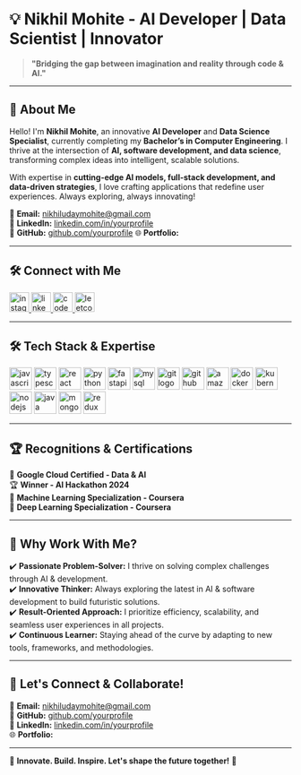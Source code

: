 # 💡 Nikhil Mohite - AI Developer | Data Scientist | Innovator

> **"Bridging the gap between imagination and reality through code & AI."**

---

## 🚀 About Me
Hello! I'm **Nikhil Mohite**, an innovative **AI Developer** and **Data Science Specialist**, currently completing my **Bachelor’s in Computer Engineering**. I thrive at the intersection of **AI, software development, and data science**, transforming complex ideas into intelligent, scalable solutions. 

With expertise in **cutting-edge AI models, full-stack development, and data-driven strategies**, I love crafting applications that redefine user experiences. Always exploring, always innovating! 

📩 **Email:** [nikhiludaymohite@gmail.com](mailto:nikhiludaymohite@gmail.com)  
🔗 **LinkedIn:** [linkedin.com/in/yourprofile](https://linkedin.com/in/nikhil-mohite1412/)  
🐙 **GitHub:** [github.com/yourprofile](https://github.com/Nikk1412/Nikk1412)
🌐 **Portfolio:** 

---

## 🛠️ Connect with Me
<div align="left">
  <a href="https://instagram.com/abhishek.jain_97" target="_blank">
    <img src="https://img.shields.io/static/v1?message=Instagram&logo=instagram&label=&color=E4405F&logoColor=white&labelColor=&style=for-the-badge" height="35" alt="instagram logo"  />
  </a>
  <a href="https://www.linkedin.com/in/abhishek-jain-08a92117a/" target="_blank">
    <img src="https://img.shields.io/static/v1?message=LinkedIn&logo=linkedin&label=&color=0077B5&logoColor=white&labelColor=&style=for-the-badge" height="35" alt="linkedin logo"  />
  </a>
  <a href="https://codesandbox.io/t/overview?workspace=e082ea4f-c05e-4277-bb19-3b3b3e10c4f3&" target="_blank">
    <img src="https://img.shields.io/static/v1?message=Codesandbox&logo=codesandbox&label=&color=040404&logoColor=DBDBDB&labelColor=&style=for-the-badge" height="35" alt="codesandbox logo"  />
  </a>
  <a href="https://leetcode.com/1709abhishek" target="_blank">
    <img src="https://img.shields.io/static/v1?message=Leetcode&logo=leetcode&label=&color=white&logoColor=black&labelColor=&style=for-the-badge" height="35" alt="leetcode logo"  />
  </a>
</div>

---

## 🛠️ Tech Stack & Expertise
<div align="left">
  <img src="https://cdn.jsdelivr.net/gh/devicons/devicon/icons/javascript/javascript-original.svg" height="40" alt="javascript logo"  />
  <img src="https://cdn.jsdelivr.net/gh/devicons/devicon/icons/typescript/typescript-original.svg" height="40" alt="typescript logo"  />
  <img src="https://cdn.jsdelivr.net/gh/devicons/devicon/icons/react/react-original.svg" height="40" alt="react logo"  />
  <img src="https://cdn.jsdelivr.net/gh/devicons/devicon/icons/python/python-original.svg" height="40" alt="python logo"  />
  <img src="https://cdn.jsdelivr.net/gh/devicons/devicon/icons/fastapi/fastapi-original.svg" height="40" alt="fastapi logo"  />
  <img src="https://cdn.jsdelivr.net/gh/devicons/devicon/icons/mysql/mysql-original.svg" height="40" alt="mysql logo"  />
  <img src="https://cdn.jsdelivr.net/gh/devicons/devicon/icons/git/git-original.svg" height="40" alt="git logo"  />
  <img src="https://cdn.jsdelivr.net/gh/devicons/devicon/icons/github/github-original.svg" height="40" alt="github logo"  />
  <img src="https://skillicons.dev/icons?i=aws" height="40" alt="amazonwebservices logo"  />
  <img src="https://cdn.simpleicons.org/docker/2496ED" height="40" alt="docker logo"  />
  <img src="https://cdn.simpleicons.org/kubernetes/326CE5" height="40" alt="kubernetes logo"  />
  <img src="https://cdn.simpleicons.org/nodedotjs/339933" height="40" alt="nodejs logo"  />
  <img src="https://skillicons.dev/icons?i=java" height="40" alt="java logo"  />
  <img src="https://skillicons.dev/icons?i=mongodb" height="40" alt="mongodb logo"  />
  <img src="https://skillicons.dev/icons?i=redux" height="40" alt="redux logo"  />
</div>

---

## 🏆 Recognitions & Certifications
🚀 **Google Cloud Certified - Data & AI**  
🏆 **Winner - AI Hackathon 2024**  
🏅 **Machine Learning Specialization - Coursera**  
🏅 **Deep Learning  Specialization - Coursera**  
  

---

## 👀 Why Work With Me?
✔️ **Passionate Problem-Solver:** I thrive on solving complex challenges through AI & development.  
✔️ **Innovative Thinker:** Always exploring the latest in AI & software development to build futuristic solutions.  
✔️ **Result-Oriented Approach:** I prioritize efficiency, scalability, and seamless user experiences in all projects.  
✔️ **Continuous Learner:** Staying ahead of the curve by adapting to new tools, frameworks, and methodologies.  

---

## 🤝 Let's Connect & Collaborate!
📩 **Email:** [nikhiludaymohite@gmail.com](mailto:nikhiludaymohite@gmail.com)  
💙 **GitHub:** [github.com/yourprofile](https://github.com/Nikk1412/)  
🔗 **LinkedIn:** [linkedin.com/in/yourprofile](https://linkedin.com/in/nikhil-mohite1412/)  
🌐 **Portfolio:** 

---
🌟 **Innovate. Build. Inspire. Let's shape the future together!** 🌟
